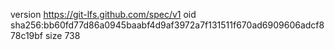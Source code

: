 version https://git-lfs.github.com/spec/v1
oid sha256:bb60fd77d86a0945baabf4d9af3972a7f131511f670ad6909606adcf878c19bf
size 738
